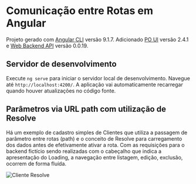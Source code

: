 # Comunicação entre Rotas em Angular

Projeto gerado com [Angular CLI](https://github.com/angular/angular-cli) versão 9.1.7.
Adicionado [PO UI](https://po-ui.io/) versão 2.4.1 e [Web Backend API](https://www.npmjs.com/package/web-backend-api) versão 0.0.19.

## Servidor de desenvolvimento

Execute `ng serve` para iniciar o servidor local de desenvolvimento. Navegue até `http://localhost:4200/`. A aplicação vai automaticamente recarregar quando houver atualizações no código fonte.

## Parâmetros via URL path com utilização de Resolve

Há um exemplo de cadastro simples de Clientes que utiliza a passagem de parâmetro entre rotas (path) e o conceito de Resolve para carregamento dos dados antes de efetivamente ativar a rota. Com as requisições para o backend fictício sendo realizadas com o cabeçalho que indica a apresentação do Loading, a navegação entre listagem, edição, exclusão, ocorrem de forma fluída.

![Cliente Resolve](docs/cliente_resolve.gif)